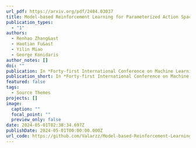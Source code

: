 ```yaml
---
url_pdf: https://arxiv.org/pdf/2404.03037
title: Model-based Reinforcement Learning for Parameterized Action Spaces
publication_types:
  - "1"
authors:
  - Renhao Zhang&ast
  - Haotian Fu&ast
  - Yilin Miao
  - George Konidaris
author_notes: []
doi: ""
publication: In *Forty-first International Conference on Machine Learning (ICML), 2024*
publication_short: In *Forty-first International Conference on Machine Learning (ICML), 2024*
featured: false
tags:
  - Source Themes
projects: []
image:
  caption: ""
  focal_point: ""
  preview_only: false
date: 2024-05-01T02:38:34.697Z
publishDate: 2024-05-01T00:00:00.000Z
url_code: https://github.com/Valarzz/Model-based-Reinforcement-Learning-for-Parameterized-Action-Spaces
---
```

